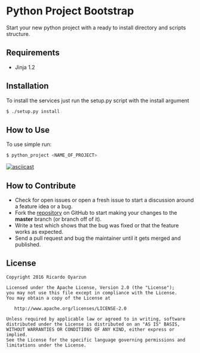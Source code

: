 # Python Project Bootstrap

Start your new python project with a ready to install directory and scripts structure.


## Requirements

* Jinja 1.2

## Installation

To install the services just run the setup.py script with the install argument

```sh
$ ./setup.py install
```

## How to Use

To use simple run:
```sh
$ python_project <NAME_OF_PROJECT>
```

[![asciicast](https://asciinema.org/a/2mxxk3cepm6mn0p6i2byh8sp8.png)](https://asciinema.org/a/2mxxk3cepm6mn0p6i2byh8sp8)


## How to Contribute

* Check for open issues or open a fresh issue to start a discussion around a feature idea or a bug.
* Fork the [repository](https://github.com/royarzun/Python-project-bootstrap) on GitHub to start making your changes to the **master** branch (or branch off of it).
* Write a test which shows that the bug was fixed or that the feature works as expected.
* Send a pull request and bug the maintainer until it gets merged and published.

## License

    Copyright 2016 Ricardo Oyarzun

    Licensed under the Apache License, Version 2.0 (the "License");
    you may not use this file except in compliance with the License.
    You may obtain a copy of the License at

       http://www.apache.org/licenses/LICENSE-2.0

    Unless required by applicable law or agreed to in writing, software
    distributed under the License is distributed on an "AS IS" BASIS,
    WITHOUT WARRANTIES OR CONDITIONS OF ANY KIND, either express or implied.
    See the License for the specific language governing permissions and
    limitations under the License.
